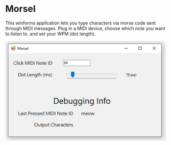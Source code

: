 # Morsel

This winforms application lets you type characters via morse code sent through MIDI messages. Plug in a MIDI device, choose which note you want to listen to, and set your WPM (dot length).



![Screenshot](Morsel.png)